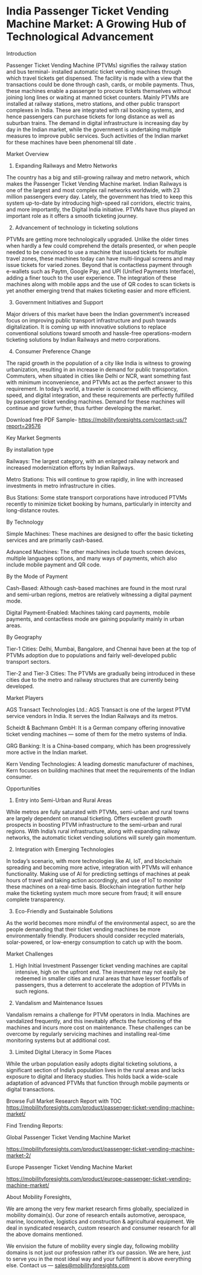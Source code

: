 # India Passenger Ticket Vending Machine Market: A Growing Hub of Technological Advancement

Introduction

Passenger Ticket Vending Machine (PTVMs) signifies the railway station and bus terminal- installed automatic ticket vending machines through which travel tickets get dispensed. The facility is made with a view that the transactions could be done through cash, cards, or mobile payments. Thus, these machines enable a passenger to procure tickets themselves without joining long lines or waiting at manned ticket counters. Mainly PTVMs are installed at railway stations, metro stations, and other public transport complexes in India. These are integrated with rail booking systems, and hence passengers can purchase tickets for long distance as well as suburban trains. The demand in digital infrastructure is increasing day by day in the Indian market, while the government is undertaking multiple measures to improve public services. Such activities of the Indian market for these machines have been phenomenal till date .

Market Overview

1. Expanding Railways and Metro Networks

The country has a big and still-growing railway and metro network, which makes the Passenger Ticket Vending Machine market. Indian Railways is one of the largest and most complex rail networks worldwide, with 23 million passengers every day. Lately, the government has tried to keep this system up-to-date by introducing high-speed rail corridors, electric trains, and more importantly, the Digital India initiative. PTVMs have thus played an important role as it offers a smooth ticketing journey.

2. Advancement of technology in ticketing solutions

PTVMs are getting more technologically upgraded. Unlike the older times when hardly a few could comprehend the details presented, or when people needed to be convinced to use a machine that issued tickets for multiple travel zones, these machines today can have multi-lingual screens and may issue tickets for varied zones. Beyond that is contactless payment through e-wallets such as Paytm, Google Pay, and UPI (Unified Payments Interface), adding a finer touch to the user experience. The integration of these machines along with mobile apps and the use of QR codes to scan tickets is yet another emerging trend that makes ticketing easier and more efficient.

3. Government Initiatives and Support

Major drivers of this market have been the Indian government’s increased focus on improving public transport infrastructure and push towards digitalization. It is coming up with innovative solutions to replace conventional solutions toward smooth and hassle-free operations-modern ticketing solutions by Indian Railways and metro corporations.

4. Consumer Preference Change

The rapid growth in the population of a city like India is witness to growing urbanization, resulting in an increase in demand for public transportation. Commuters, when situated in cities like Delhi or NCR, want something fast with minimum inconvenience, and PTVMs act as the perfect answer to this requirement. In today’s world, a traveler is concerned with efficiency, speed, and digital integration, and these requirements are perfectly fulfilled by passenger ticket vending machines. Demand for these machines will continue and grow further, thus further developing the market.

Download free PDF Sample- https://mobilityforesights.com/contact-us/?report=29576

Key Market Segments

By installation type

Railways: The largest category, with an enlarged railway network and increased modernization efforts by Indian Railways.

Metro Stations: This will continue to grow rapidly, in line with increased investments in metro infrastructure in cities.

Bus Stations: Some state transport corporations have introduced PTVMs recently to minimize ticket booking by humans, particularly in intercity and long-distance routes.

By Technology

Simple Machines: These machines are designed to offer the basic ticketing services and are primarily cash-based.

Advanced Machines: The other machines include touch screen devices, multiple languages options, and many ways of payments, which also include mobile payment and QR code.

By the Mode of Payment

Cash-Based: Although cash-based machines are found in the most rural and semi-urban regions, metros are relatively witnessing a digital payment mode.

Digital Payment-Enabled: Machines taking card payments, mobile payments, and contactless mode are gaining popularity mainly in urban areas.

By Geography

Tier-1 Cities: Delhi, Mumbai, Bangalore, and Chennai have been at the top of PTVMs adoption due to populations and fairly well-developed public transport sectors.

Tier-2 and Tier-3 Cities: The PTVMs are gradually being introduced in these cities due to the metro and railway structures that are currently being developed.

Market Players

AGS Transact Technologies Ltd.: AGS Transact is one of the largest PTVM service vendors in India. It serves the Indian Railways and its metros.

Scheidt & Bachmann GmbH: It is a German company offering innovative ticket vending machines — some of them for the metro systems of India.

GRG Banking: It is a China-based company, which has been progressively more active in the Indian market.

Kern Vending Technologies: A leading domestic manufacturer of machines, Kern focuses on building machines that meet the requirements of the Indian consumer.

Opportunities

1. Entry into Semi-Urban and Rural Areas

While metros are fully saturated with PTVMs, semi-urban and rural towns are largely dependent on manual ticketing. Offers excellent growth prospects in boosting PTVM infrastructure to the semi-urban and rural regions. With India’s rural infrastructure, along with expanding railway networks, the automatic ticket vending solutions will surely gain momentum.

2. Integration with Emerging Technologies

In today’s scenario, with more technologies like AI, IoT, and blockchain spreading and becoming more active, integration with PTVMs will enhance functionality. Making use of AI for predicting settings of machines at peak hours of travel and taking action accordingly, and use of IoT to monitor these machines on a real-time basis. Blockchain integration further help make the ticketing system much more secure from fraud; it will ensure complete transparency.

3. Eco-Friendly and Sustainable Solutions

As the world becomes more mindful of the environmental aspect, so are the people demanding that their ticket vending machines be more environmentally friendly. Producers should consider recycled materials, solar-powered, or low-energy consumption to catch up with the boom.

Market Challenges

1. High Initial Investment
Passenger ticket vending machines are capital intensive, high on the upfront end. The investment may not easily be redeemed in smaller cities and rural areas that have lesser footfalls of passengers, thus a deterrent to accelerate the adoption of PTVMs in such regions.

2. Vandalism and Maintenance Issues

Vandalism remains a challenge for PTVM operators in India. Machines are vandalized frequently, and this inevitably affects the functioning of the machines and incurs more cost on maintenance. These challenges can be overcome by regularly servicing machines and installing real-time monitoring systems but at additional cost.

3. Limited Digital Literacy in Some Places

While the urban population easily adopts digital ticketing solutions, a significant section of India’s population lives in the rural areas and lacks exposure to digital and literacy studies. This holds back a wide-scale adaptation of advanced PTVMs that function through mobile payments or digital transactions.

Browse Full Market Research Report with TOC https://mobilityforesights.com/product/passenger-ticket-vending-machine-market/

Find Trending Reports:

Global Passenger Ticket Vending Machine Market

https://mobilityforesights.com/product/passenger-ticket-vending-machine-market-2/

Europe Passenger Ticket Vending Machine Market

https://mobilityforesights.com/product/europe-passenger-ticket-vending-machine-market/

About Mobility Foresights,

We are among the very few market research firms globally, specialized in mobility domain(s). Our zone of research entails automotive, aerospace, marine, locomotive, logistics and construction & agricultural equipment. We deal in syndicated research, custom research and consumer research for all the above domains mentioned.

We envision the future of mobility every single day, following mobility domains is not just our profession rather it’s our passion. We are here, just to serve you in the most ideal way and your fulfillment is above everything else. Contact us — sales@mobilityforesights.com
